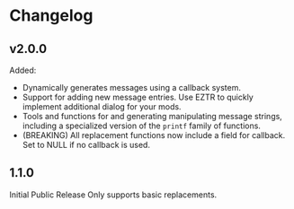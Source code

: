 # Changelog

## v2.0.0

Added:

* Dynamically generates messages using a callback system.
* Support for adding new message entries. Use EZTR to quickly implement additional dialog for your mods.
* Tools and functions for and generating manipulating message strings, including a specialized version of the `printf` family of functions.
* (BREAKING) All replacement functions now include a field for callback. Set to NULL if no callback is used.

## 1.1.0

Initial Public Release
Only supports basic replacements.
